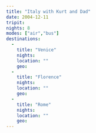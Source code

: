 ```yaml
---
title: "Italy with Kurt and Dad"
date: 2004-12-11
tripit:
nights: 8
modes: ["air","bus"]
destinations:
  -
    title: "Venice"
    nights:
    location: ""
    geo:
  -
    title: "Florence"
    nights:
    location: ""
    geo:
  -
    title: "Rome"
    nights:
    location: ""
    geo:
---
```



